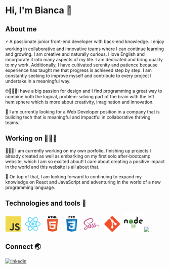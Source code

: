 # Hi, I'm Bianca 👋 # 

## About me ##
⚡️ A passionate junior front-end developer with back-end knowledge. I enjoy working in collaborative and innovative teams where I can continue learning and growing. I am creative and naturally curious. I love English and incorporate it into many aspects of my life. I am dedicated and bring quality to my work. Additionally, I have cultivated serenity and patience because experience has taught me that progress is achieved step by step. I am constantly seeking to improve myself and contribute to every project I undertake in a meaningful way.

🤓🫶🏽🌷I have a big passion for design and I find programming a great way to combine both the logical, problem-solving part of the brain with the left hemisphere which is more about creativity, imagination and innovation. 

🔭 I am currently looking for a Web Developer position in a company that is building tech that is meaningful and impactful in collaborative thriving teams. 

## Working on 👩🏼‍💻 ##
🏄🏼‍♀️ I am currently working on my own porfolio, finishing up projects I already created as well as embarking on my first solo after-bootcamp website, which I am so excited about! I care about creating a positive impact in the world and this website is all about that. 

🌌 On top of that, I am looking forward to continuing to expand my knowledge on React and JavaScript and adventuring in the world of a new programming language.

## Technologies and tools 🚀 ## 
<img src="https://raw.githubusercontent.com/devicons/devicon/master/icons/javascript/javascript-original.svg" width=50px/>&nbsp;&nbsp;
<img src="https://raw.githubusercontent.com/devicons/devicon/master/icons/react/react-original.svg" width=50px/>&nbsp;&nbsp;
<img  src="https://raw.githubusercontent.com/devicons/devicon/master/icons/html5/html5-original-wordmark.svg" width=50px/>&nbsp;&nbsp;
<img src="https://raw.githubusercontent.com/devicons/devicon/master/icons/css3/css3-original-wordmark.svg" width=50px/>&nbsp;&nbsp;
<img src="https://raw.githubusercontent.com/devicons/devicon/master/icons/sass/sass-original.svg" width=50px/> &nbsp;&nbsp;
<img src="https://raw.githubusercontent.com/devicons/devicon/master/icons/git/git-original.svg" width=50px/>&nbsp;&nbsp;
<img src="https://raw.githubusercontent.com/devicons/devicon/master/icons/nodejs/nodejs-original-wordmark.svg" width=60x/>
<img src="https://user-images.githubusercontent.com/25181517/183896128-ec99105a-ec1a-4d85-b08b-1aa1620b2046.png" width=60x/>


## Connect 🌏 ##
[![linkedin](https://img.shields.io/badge/linkedin-0A66C2?style=for-the-badge&logo=linkedin&logoColor=white)](https://www.linkedin.com/in/bianca-mesa/)


